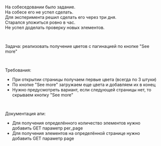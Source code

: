 <p>На собеседовании было задание.<br>
На собесе его не успел сделать.<br>
Для эксперимента решил сделать его через три дня.<br>
Старался уложиться ровно в час.<br>
Не успел доделать проверку новых элементов.</p><br><p>

Задача: реализовать получение цветов с пагинацией по кнопке "See more"</p><br><p>

Требования:<br>
* При открытии страницы получаем первые цвета (всегда по 3 штуки)<br>
* По кнопке "See more" загружаем еще цвета и добавляем их в конец<br>
* Нужно предусмотреть вариант, если следующей страницы нет, то скрываем кнопку "See more"</p><br><p>

Документация апи:<br>
* Для получения определённого количество элементов нужно добавить GET параметр per_page<br>
* Для получения элементов на определённой странице нужно добавить GET параметр page </p>

